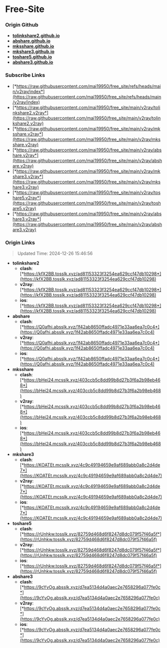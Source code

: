 # Free-Site

### Origin Github

- [**tolinkshare2.github.io**](https://github.com/tolinkshare2/tolinkshare2.github.io)
- [**abshare.github.io**](https://github.com/abshare/abshare.github.io)
- [**mksshare.github.io**](https://github.com/mksshare/mksshare.github.io)
- [**mkshare3.github.io**](https://github.com/mkshare3/mkshare3.github.io)
- [**toshare5.github.io**](https://github.com/toshare5/toshare5.github.io)
- [**abshare3.github.io**](https://github.com/abshare3/abshare3.github.io)

### Subscribe Links

- [*https://raw.githubusercontent.com/mai19950/free_site/refs/heads/main/v2ray/index*](https://raw.githubusercontent.com/mai19950/free_site/refs/heads/main/v2ray/index)
- [*https://raw.githubusercontent.com/mai19950/free_site/main/v2ray/tolinkshare2.v2ray*](https://raw.githubusercontent.com/mai19950/free_site/main/v2ray/tolinkshare2.v2ray)
- [*https://raw.githubusercontent.com/mai19950/free_site/main/v2ray/mksshare.v2ray*](https://raw.githubusercontent.com/mai19950/free_site/main/v2ray/mksshare.v2ray)
- [*https://raw.githubusercontent.com/mai19950/free_site/main/v2ray/abshare.v2ray*](https://raw.githubusercontent.com/mai19950/free_site/main/v2ray/abshare.v2ray)
- [*https://raw.githubusercontent.com/mai19950/free_site/main/v2ray/mkshare3.v2ray*](https://raw.githubusercontent.com/mai19950/free_site/main/v2ray/mkshare3.v2ray)
- [*https://raw.githubusercontent.com/mai19950/free_site/main/v2ray/toshare5.v2ray*](https://raw.githubusercontent.com/mai19950/free_site/main/v2ray/toshare5.v2ray)
- [*https://raw.githubusercontent.com/mai19950/free_site/main/v2ray/abshare3.v2ray*](https://raw.githubusercontent.com/mai19950/free_site/main/v2ray/abshare3.v2ray)

### Origin Links

> Updated Time: 2024-12-26 15:46:56

- **tolinkshare2**
  - **clash**: [*https://kfX2BB.tosslk.xyz/ad81153323f3254ea629ccf47db10298*](https://kfX2BB.tosslk.xyz/ad81153323f3254ea629ccf47db10298)
  - **v2ray**: [*https://kfX2BB.tosslk.xyz/ad81153323f3254ea629ccf47db10298*](https://kfX2BB.tosslk.xyz/ad81153323f3254ea629ccf47db10298)
  - **ios**: [*https://kfX2BB.tosslk.xyz/ad81153323f3254ea629ccf47db10298*](https://kfX2BB.tosslk.xyz/ad81153323f3254ea629ccf47db10298)
- **abshare**
  - **clash**: [*https://Q0afhi.absslk.xyz/1f42ab8650ffadc4971e33aa6ea7c0c4*](https://Q0afhi.absslk.xyz/1f42ab8650ffadc4971e33aa6ea7c0c4)
  - **v2ray**: [*https://Q0afhi.absslk.xyz/1f42ab8650ffadc4971e33aa6ea7c0c4*](https://Q0afhi.absslk.xyz/1f42ab8650ffadc4971e33aa6ea7c0c4)
  - **ios**: [*https://Q0afhi.absslk.xyz/1f42ab8650ffadc4971e33aa6ea7c0c4*](https://Q0afhi.absslk.xyz/1f42ab8650ffadc4971e33aa6ea7c0c4)
- **mksshare**
  - **clash**: [*https://bHei24.mcsslk.xyz/403ccb5c8dd99b8d27b3f6a2b98eb468*](https://bHei24.mcsslk.xyz/403ccb5c8dd99b8d27b3f6a2b98eb468)
  - **v2ray**: [*https://bHei24.mcsslk.xyz/403ccb5c8dd99b8d27b3f6a2b98eb468*](https://bHei24.mcsslk.xyz/403ccb5c8dd99b8d27b3f6a2b98eb468)
  - **ios**: [*https://bHei24.mcsslk.xyz/403ccb5c8dd99b8d27b3f6a2b98eb468*](https://bHei24.mcsslk.xyz/403ccb5c8dd99b8d27b3f6a2b98eb468)
- **mkshare3**
  - **clash**: [*https://KOATEt.mcsslk.xyz/4c9c49194659e9af689abb0a8c2d4de7*](https://KOATEt.mcsslk.xyz/4c9c49194659e9af689abb0a8c2d4de7)
  - **v2ray**: [*https://KOATEt.mcsslk.xyz/4c9c49194659e9af689abb0a8c2d4de7*](https://KOATEt.mcsslk.xyz/4c9c49194659e9af689abb0a8c2d4de7)
  - **ios**: [*https://KOATEt.mcsslk.xyz/4c9c49194659e9af689abb0a8c2d4de7*](https://KOATEt.mcsslk.xyz/4c9c49194659e9af689abb0a8c2d4de7)
- **toshare5**
  - **clash**: [*https://rUnhkw.tosslk.xyz/82759d468d6f8247d8dc079f57f46a5f*](https://rUnhkw.tosslk.xyz/82759d468d6f8247d8dc079f57f46a5f)
  - **v2ray**: [*https://rUnhkw.tosslk.xyz/82759d468d6f8247d8dc079f57f46a5f*](https://rUnhkw.tosslk.xyz/82759d468d6f8247d8dc079f57f46a5f)
  - **ios**: [*https://rUnhkw.tosslk.xyz/82759d468d6f8247d8dc079f57f46a5f*](https://rUnhkw.tosslk.xyz/82759d468d6f8247d8dc079f57f46a5f)
- **abshare3**
  - **clash**: [*https://9cYvOg.absslk.xyz/d7ea5134d4a0aec2e7658296a077fe0c*](https://9cYvOg.absslk.xyz/d7ea5134d4a0aec2e7658296a077fe0c)
  - **v2ray**: [*https://9cYvOg.absslk.xyz/d7ea5134d4a0aec2e7658296a077fe0c*](https://9cYvOg.absslk.xyz/d7ea5134d4a0aec2e7658296a077fe0c)
  - **ios**: [*https://9cYvOg.absslk.xyz/d7ea5134d4a0aec2e7658296a077fe0c*](https://9cYvOg.absslk.xyz/d7ea5134d4a0aec2e7658296a077fe0c)
